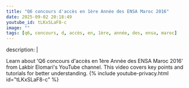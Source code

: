 ```yaml
---
title: "Q6 concours d'accès en 1ère Année des ENSA Maroc 2016"
date: 2025-09-02 20:18:49 
youtube_id: tLKxSLaF8-c
image: ""
tags: [q6, concours, d, accès, en, 1ère, année, des, ensa, maroc]
---
```

description: |
  
  Learn about 'Q6 concours d'accès en 1ère Année des ENSA Maroc 2016' from Lakbir Elomari's YouTube channel. This video covers key points and tutorials for better understanding.
{% include youtube-privacy.html id="tLKxSLaF8-c" %}

